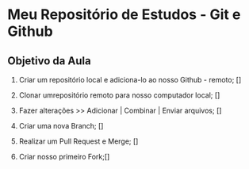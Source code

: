 # Meu Repositório de Estudos - Git e Github

## Objetivo da Aula

1. Criar um repositório local e adiciona-lo ao nosso Github - remoto; []

2. Clonar umrepositório remoto para nosso computador local; []

3. Fazer alterações >> Adicionar | Combinar | Enviar arquivos; []

4. Criar uma nova Branch; []

5. Realizar um Pull Request e Merge; []

6. Criar nosso primeiro Fork;[]
